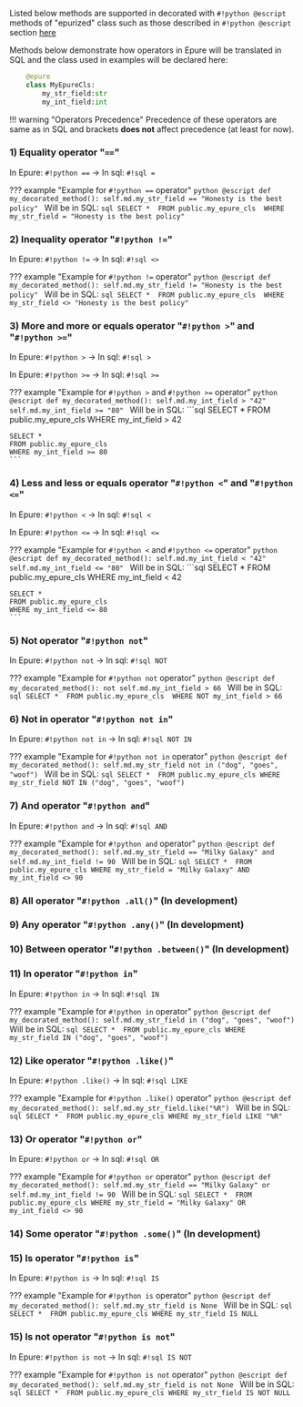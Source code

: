 <!-- ## Supported ColumnProxy methods with @escript decorator -->

Listed below methods are supported in decorated with `#!python @escript` methods of "epurized" class such as those described in `#!python @escript` section <a href="https://epurelib.github.io/0.1/learn/escript_decorator/#magic-escript-decorator">here</a>

Methods below demonstrate how operators in Epure will be translated in SQL and the class used in examples will be declared here:

```python
    @epure
    class MyEpureCls:
        my_str_field:str
        my_int_field:int
```

!!! warning "Operators Precedence" 
    Precedence of these operators are same as in SQL and brackets __does not__ affect precedence (at least for now).

<!-- '==': '=',
'!=': '<>',
'<': '<',
'<=': '<=',
'>': '>',
'>=': '>=',
'not': 'NOT',
'not in': 'NOT IN',
'and': 'AND',
# 'all': 'ALL',
# 'any': 'ANY',
# 'in range':'BETWEEN',
'in': 'IN',
'like': 'LIKE',
'or': 'OR',
# 'some':'SOME',
'is': 'IS',
'is not': 'IS NOT' -->

### 1) Equality operator "`==`"
    
In Epure: `#!python ==` -> In sql: `#!sql =`

??? example "Example for `#!python ==` operator"
    ```python
    @escript
    def my_decorated_method():
        self.md.my_str_field == "Honesty is the best policy"
    ```
    Will be in SQL:
    ```sql
    SELECT * 
    FROM public.my_epure_cls 
    WHERE my_str_field = "Honesty is the best policy"
    ```


### 2) Inequality operator "`#!python !=`"
    
In Epure: `#!python !=` -> In sql: `#!sql <>`

??? example "Example for `#!python !=` operator"
    ```python
    @escript
    def my_decorated_method():
        self.md.my_str_field != "Honesty is the best policy"
    ```
    Will be in SQL:
    ```sql
    SELECT * 
    FROM public.my_epure_cls 
    WHERE my_str_field <> "Honesty is the best policy"
    ```

### 3) More and more or equals operator "`#!python >`" and "`#!python >=`"
    
In Epure: `#!python >` -> In sql: `#!sql >`

In Epure: `#!python >=` -> In sql: `#!sql >=`

??? example "Example for `#!python >` and `#!python >=` operator"
    ```python
    @escript
    def my_decorated_method():
        self.md.my_int_field > "42"
        self.md.my_int_field >= "80"
    ```
    Will be in SQL:
    ```sql
    SELECT * 
    FROM public.my_epure_cls 
    WHERE my_int_field > 42

    SELECT * 
    FROM public.my_epure_cls 
    WHERE my_int_field >= 80
    ```

### 4) Less and less or equals operator "`#!python <`" and "`#!python <=`"
    
In Epure: `#!python <` -> In sql: `#!sql <`

In Epure: `#!python <=` -> In sql: `#!sql <=`

??? example "Example for `#!python <` and `#!python <=` operator"
    ```python
    @escript
    def my_decorated_method():
        self.md.my_int_field < "42"
        self.md.my_int_field <= "80"
    ```
    Will be in SQL:
    ```sql
    SELECT * 
    FROM public.my_epure_cls 
    WHERE my_int_field < 42

    SELECT * 
    FROM public.my_epure_cls 
    WHERE my_int_field <= 80
    ```

### 5) Not operator "`#!python not`"
    
In Epure: `#!python not` -> In sql: `#!sql NOT`

??? example "Example for `#!python not` operator"
    ```python
    @escript
    def my_decorated_method():
        not self.md.my_int_field > 66
    ```
    Will be in SQL:
    ```sql
    SELECT * 
    FROM public.my_epure_cls 
    WHERE NOT my_int_field > 66
    ```

### 6) Not in operator "`#!python not in`"
    
In Epure: `#!python not in` -> In sql: `#!sql NOT IN`

??? example "Example for `#!python not in` operator"
    ```python
    @escript
    def my_decorated_method():
        self.md.my_str_field not in ("dog", "goes", "woof")
    ```
    Will be in SQL:
    ```sql
    SELECT * 
    FROM public.my_epure_cls
    WHERE my_str_field NOT IN ("dog", "goes", "woof")
    ```

### 7) And operator "`#!python and`"

In Epure: `#!python and` -> In sql: `#!sql AND`

??? example "Example for `#!python and` operator"
    ```python
    @escript
    def my_decorated_method():
        self.md.my_str_field == "Milky Galaxy" and self.md.my_int_field != 90
    ```
    Will be in SQL:
    ```sql
    SELECT * 
    FROM public.my_epure_cls
    WHERE my_str_field = "Milky Galaxy" AND my_int_field <> 90
    ```


### 8) All operator "`#!python .all()`" (In development)

### 9) Any operator "`#!python .any()`" (In development)

### 10) Between operator "`#!python .between()`" (In development)

### 11) In operator "`#!python in`"
    
In Epure: `#!python in` -> In sql: `#!sql IN`

??? example "Example for `#!python in` operator"
    ```python
    @escript
    def my_decorated_method():
        self.md.my_str_field in ("dog", "goes", "woof")
    ```
    Will be in SQL:
    ```sql
    SELECT * 
    FROM public.my_epure_cls
    WHERE my_str_field IN ("dog", "goes", "woof")
    ```

### 12) Like operator "`#!python .like()`"
    
In Epure: `#!python .like()` -> In sql: `#!sql LIKE`

??? example "Example for `#!python .like()` operator"
    ```python
    @escript
    def my_decorated_method():
        self.md.my_str_field.like("%R")
    ```
    Will be in SQL:
    ```sql
    SELECT * 
    FROM public.my_epure_cls
    WHERE my_str_field LIKE "%R"
    ```

### 13) Or operator "`#!python or`"

In Epure: `#!python or` -> In sql: `#!sql OR`

??? example "Example for `#!python or` operator"
    ```python
    @escript
    def my_decorated_method():
        self.md.my_str_field == "Milky Galaxy" or self.md.my_int_field != 90
    ```
    Will be in SQL:
    ```sql
    SELECT * 
    FROM public.my_epure_cls
    WHERE my_str_field = "Milky Galaxy" OR my_int_field <> 90
    ```

### 14) Some operator "`#!python .some()`" (In development)

### 15) Is operator "`#!python is`"
    
In Epure: `#!python is` -> In sql: `#!sql IS`

??? example "Example for `#!python is` operator"
    ```python
    @escript
    def my_decorated_method():
        self.md.my_str_field is None
    ```
    Will be in SQL:
    ```sql
    SELECT * 
    FROM public.my_epure_cls
    WHERE my_str_field IS NULL
    ```

### 15) Is not operator "`#!python is not`"
    
In Epure: `#!python is not` -> In sql: `#!sql IS NOT`

??? example "Example for `#!python is not` operator"
    ```python
    @escript
    def my_decorated_method():
        self.md.my_str_field is not None
    ```
    Will be in SQL:
    ```sql
    SELECT * 
    FROM public.my_epure_cls
    WHERE my_str_field IS NOT NULL
    ```